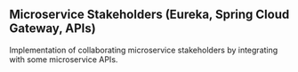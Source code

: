 ## Microservice Stakeholders (Eureka, Spring Cloud Gateway, APIs)

Implementation of collaborating microservice stakeholders by integrating with some microservice APIs.